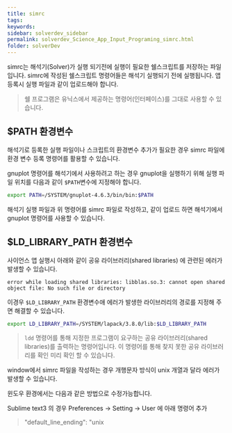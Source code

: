 ```yaml
---
title: simrc
tags: 
keywords:
sidebar: solverdev_sidebar
permalink: solverdev_Science_App_Input_Programing_simrc.html
folder: solverDev
---
```



simrc는 해석기(Solver)가 실행 되기전에 실행이 필요한 쉘스크립트를 저장하는 파일입니다. simrc에 작성된 쉘스크립트 명령어들은 해석기 실행되기 전에 실행됩니다. 앱 등록시 실행 파일과 같이 업로드해야 합니다.

> 쉘 프로그램은 유닉스에서 제공하는 명령어(인터페이스)를 그대로 사용할 수 있습니다.

## $PATH 환경변수
해석기로 등록한 실행 파일이나 스크립트의 환경변수 추가가 필요한 경우 simrc 파일에 환경 변수 등록 명령어를 활용할 수 있습니다.

gnuplot 명령어를 해석기에서 사용하려고 하는 경우 gnuplot을 실행하기 위해 실행 파일 위치를 다음과 같이 ```$PATH```변수에 지정해야 합니다.

```bash
export PATH=/SYSTEM/gnuplot-4.6.3/bin/bin:$PATH
```
해석기 실행 파일과 위 명령어를 simrc 파일로 작성하고, 같이 업로드 하면 해석기에서 gnuplot 명령어를 사용할 수 있습니다.

## $LD_LIBRARY_PATH 환경변수

사이언스 앱 실행시 아래와 같이 공유 라이브러리(shared libraries) 에 관련된 에러가 발생할 수 있습니다.

```
error while loading shared libraries: libblas.so.3: cannot open shared object file: No such file or directory
```

이경우 ```$LD_LIBRARY_PATH``` 환경변수애 에러가 발생한 라이브러리의 경로를 지정해 주면 해결할 수 있습니다.

```bash
export LD_LIBRARY_PATH=/SYSTEM/lapack/3.8.0/lib:$LD_LIBRARY_PATH
```

> ```ldd``` 명령어를 통해 지정한 프로그램이 요구하는 공유 라이브러리(shared libraries)를 출력하는 명령어입니다. 이 명령어를 통해 찾지 못한 공유 라이브러리를 확인 미리 확인 할 수 있습니다.


window에서 simrc 파일을 작성하는 경우 개행문자 방식이 unix 개열과 달라 에러가 발생할 수 있습니다.

윈도우 환경에서는 다음과 같은 방법으로 수정가능합니다.

Sublime text3 의 경우 Preferences -> Setting -> User 에 아래 명령어 추가

> "default_line_ending": "unix
